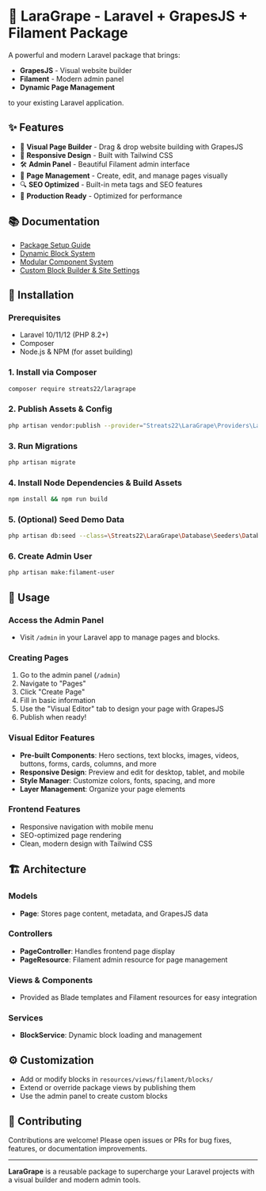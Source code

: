 # 🍇 LaraGrape - Laravel + GrapesJS + Filament Package

A powerful and modern Laravel package that brings:
- **GrapesJS** - Visual website builder
- **Filament** - Modern admin panel
- **Dynamic Page Management**

to your existing Laravel application.

## ✨ Features

- 🎨 **Visual Page Builder** - Drag & drop website building with GrapesJS
- 📱 **Responsive Design** - Built with Tailwind CSS
- 🛠️ **Admin Panel** - Beautiful Filament admin interface
- 📄 **Page Management** - Create, edit, and manage pages visually
- 🔍 **SEO Optimized** - Built-in meta tags and SEO features
- 🚀 **Production Ready** - Optimized for performance

## 📚 Documentation

- [Package Setup Guide](LARALGRAPE_SETUP.md)
- [Dynamic Block System](BLOCKS_README.md)
- [Modular Component System](COMPONENTS_README.md)
- [Custom Block Builder & Site Settings](CUSTOM_BLOCKS_README.md)

## 🚀 Installation

### Prerequisites
- Laravel 10/11/12 (PHP 8.2+)
- Composer
- Node.js & NPM (for asset building)

### 1. Install via Composer
```bash
composer require streats22/laragrape
```

### 2. Publish Assets & Config
```bash
php artisan vendor:publish --provider="Streats22\LaraGrape\Providers\LaralGrapeServiceProvider"
```

### 3. Run Migrations
```bash
php artisan migrate
```

### 4. Install Node Dependencies & Build Assets
```bash
npm install && npm run build
```

### 5. (Optional) Seed Demo Data
```bash
php artisan db:seed --class=\Streats22\LaraGrape\Database\Seeders\DatabaseSeeder
```

### 6. Create Admin User
```bash
php artisan make:filament-user
```

## 📖 Usage

### Access the Admin Panel
- Visit `/admin` in your Laravel app to manage pages and blocks.

### Creating Pages
1. Go to the admin panel (`/admin`)
2. Navigate to "Pages"
3. Click "Create Page"
4. Fill in basic information
5. Use the "Visual Editor" tab to design your page with GrapesJS
6. Publish when ready!

### Visual Editor Features
- **Pre-built Components**: Hero sections, text blocks, images, videos, buttons, forms, cards, columns, and more
- **Responsive Design**: Preview and edit for desktop, tablet, and mobile
- **Style Manager**: Customize colors, fonts, spacing, and more
- **Layer Management**: Organize your page elements

### Frontend Features
- Responsive navigation with mobile menu
- SEO-optimized page rendering
- Clean, modern design with Tailwind CSS

## 🏗️ Architecture

### Models
- **Page**: Stores page content, metadata, and GrapesJS data

### Controllers
- **PageController**: Handles frontend page display
- **PageResource**: Filament admin resource for page management

### Views & Components
- Provided as Blade templates and Filament resources for easy integration

### Services
- **BlockService**: Dynamic block loading and management

## ⚙️ Customization

- Add or modify blocks in `resources/views/filament/blocks/`
- Extend or override package views by publishing them
- Use the admin panel to create custom blocks

## 📝 Contributing

Contributions are welcome! Please open issues or PRs for bug fixes, features, or documentation improvements.

---

**LaraGrape** is a reusable package to supercharge your Laravel projects with a visual builder and modern admin tools.
